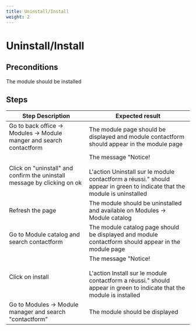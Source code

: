 ```yaml
---
title: Uninstall/Install
weight: 2
---
```


# Uninstall/Install

## Preconditions

The module should be installed
## Steps
| Step Description | Expected result |
| ----- | ----- |
| Go to back office -> Modules -> Module manger and search contactform | The module page should be displayed and module contactform should appear in the module page |
| Click on "uninstall" and confirm the uninstall message by clicking on ok | The message "Notice!<br /><br>L'action Uninstall sur le module contactform a réussi." should appear in green to indicate that the module is uninstalled |
| Refresh the page | The module should be uninstalled and available on Modules -> Module catalog |
| Go to Module catalog and search contactform | The module catalog page should be displayed and module contactform should appear in the module page |
| Click on install | The message "Notice!<br /><br>L'action Install sur le module contactform a réussi." should appear in green to indicate that the module is installed |
| Go to Modules -> Module manager and search "contactform" | The module should be displayed |

